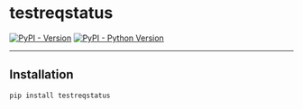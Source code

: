 # testreqstatus

[![PyPI - Version](https://img.shields.io/pypi/v/testreqstatus.svg)](https://pypi.org/project/testreqstatus)
[![PyPI - Python Version](https://img.shields.io/pypi/pyversions/testreqstatus.svg)](https://pypi.org/project/testreqstatus)

-----

## Installation

```console
pip install testreqstatus
```


